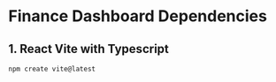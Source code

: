 # Finance Dashboard Dependencies

## 1. React Vite with Typescript
```sh
npm create vite@latest
```
